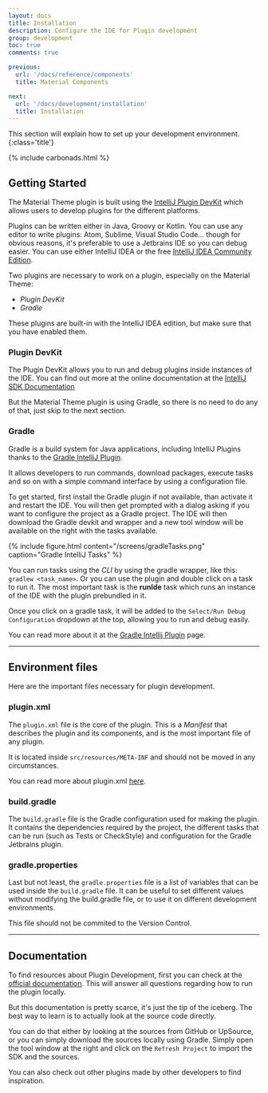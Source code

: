 ```yaml
---
layout: docs
title: Installation
description: Configure the IDE for Plugin development
group: development
toc: true
comments: true

previous:
  url: '/docs/reference/components'
  title: Material Components

next:
  url: '/docs/development/installation'
  title: Installation
---
```


This section will explain how to set up your development environment.
{:class='title'}

{% include carbonads.html %}

## Getting Started

The Material Theme plugin is built using the [IntelliJ Plugin DevKit](https://www.jetbrains.org/intellij/sdk/docs/welcome.html) which allows users to develop plugins for the different platforms.

Plugins can be written either in Java, Groovy or Kotlin. You can use any editor to write plugins: Atom, Sublime, Visual Studio Code... though for obvious reasons, it's preferable to use a Jetbrains IDE so you can debug easier. You can use either IntelliJ IDEA or the free [IntelliJ IDEA Community Edition](https://www.jetbrains.com/idea/download/).

Two plugins are necessary to work on a plugin, especially on the Material Theme:
- *Plugin DevKit*
- *Gradle*

These plugins are built-in with the IntelliJ IDEA edition, but make sure that you have enabled them.

### Plugin DevKit

The Plugin DevKit allows you to run and debug plugins inside instances of the IDE. You can find out more at the online documentation at the [IntelliJ SDK Documentation](https://www.jetbrains.org/intellij/sdk/docs/basics/getting_started/setting_up_environment.html#configuring-intellij-platform-sdk)

But the Material Theme plugin is using Gradle, so there is no need to do any of that, just skip to the next section.

### Gradle

Gradle is a build system for Java applications, including IntelliJ Plugins thanks to the [Gradle IntelliJ Plugin](https://github.com/JetBrains/gradle-intellij-plugin).

It allows developers to run commands, download packages, execute tasks and so on with a simple command interface by using a configuration file.

To get started, first install the Gradle plugin if not available, than activate it and restart the IDE. You will then get prompted with a dialog asking if you want to configure the project as a Gradle project. The IDE will then download the Gradle devkit and wrapper and a new tool window will be available on the right with the tasks available.

{% include figure.html content="/screens/gradleTasks.png" caption="Gradle IntelliJ Tasks" %}

You can run tasks using the _CLI_ by using the gradle wrapper, like this: `gradlew <task_name>`. Or you can use the plugin and double click on a task to run it. The most important task is the **runIde** task which runs an instance of the IDE with the plugin prebundled in it.

Once you click on a gradle task, it will be added to the `Select/Run Debug Configuration` dropdown at the top, allowing you to run and debug easily.

You can read more about it at the [Gradle Intellij Plugin](https://github.com/JetBrains/gradle-intellij-plugin) page.

----
## Environment files

Here are the important files necessary for plugin development.

### plugin.xml

The `plugin.xml` file is the core of the plugin. This is a _Manifest_ that describes the plugin and its components, and is the most important file of any plugin.

It is located inside `src/resources/META-INF` and should not be moved in any circumstances.

You can read more about plugin.xml [here](https://www.jetbrains.org/intellij/sdk/docs/basics/plugin_structure/plugin_configuration_file.html).

### build.gradle

The `build.gradle` file is the Gradle configuration used for making the plugin. It contains the dependencies required by the project, the different tasks that can be run (such as Tests or CheckStyle) and configuration for the Gradle Jetbrains plugin.

### gradle.properties

Last but not least, the `gradle.properties` file is a list of variables that can be used inside the `build.gradle` file. It can be useful to set different values without modifying the build.gradle file, or to use it on different development environments.

This file should not be commited to the Version Control.

----
## Documentation

To find resources about Plugin Development, first you can check at the [official documentation](https://www.jetbrains.org/intellij/sdk/docs/welcome.html). This will answer all questions regarding how to run the plugin locally.

But this documentation is pretty scarce, it's just the tip of the iceberg. The best way to learn is to actually look at the source code directly.

You can do that either by looking at the sources from GitHub or UpSource, or you can simply download the sources locally using Gradle. Simply open the tool window at the right and click on the `Refresh Project` to import the SDK and the sources.

You can also check out other plugins made by other developers to find inspiration.
